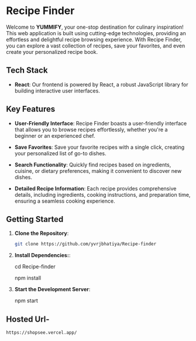 # Recipe Finder

Welcome to **YUMMIFY**, your one-stop destination for culinary inspiration! This web application is built using cutting-edge technologies, providing an effortless and delightful recipe browsing experience. With Recipe Finder, you can explore a vast collection of recipes, save your favorites, and even create your personalized recipe book.

## Tech Stack

- **React**: Our frontend is powered by React, a robust JavaScript library for building interactive user interfaces.

## Key Features

- **User-Friendly Interface**: Recipe Finder boasts a user-friendly interface that allows you to browse recipes effortlessly, whether you're a beginner or an experienced chef.

- **Save Favorites**: Save your favorite recipes with a single click, creating your personalized list of go-to dishes.

- **Search Functionality**: Quickly find recipes based on ingredients, cuisine, or dietary preferences, making it convenient to discover new dishes.

- **Detailed Recipe Information**: Each recipe provides comprehensive details, including ingredients, cooking instructions, and preparation time, ensuring a seamless cooking experience.

## Getting Started

1. **Clone the Repository**:

   ```bash
   git clone https://github.com/yvrjbhatiya/Recipe-finder

   ```

2. **Install Dependencies:**:

   cd Recipe-finder

   npm install

3. **Start the Development Server**:

   npm start

## Hosted Url-

```
https://shopsee.vercel.app/
```
